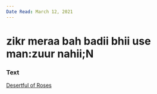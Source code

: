 ```yaml
---
Date Read: March 12, 2021
---
```


# zikr meraa bah badii bhii use man:zuur nahii;N

### Text
[Desertful of Roses](http://www.columbia.edu/itc/mealac/pritchett/00ghalib/100/index_100.html)

